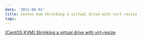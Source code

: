 ```yaml
---
date: '2012-08-02'
title: Centos kvm shrinking a virtual drive with virt resize
tags: 
---
```

<a href="https://rwmj.wordpress.com/2010/09/27/virt-resize-shrink-now-works/">[CentOS KVM] Shrinking a virtual drive with virt-resize</a><br/>
